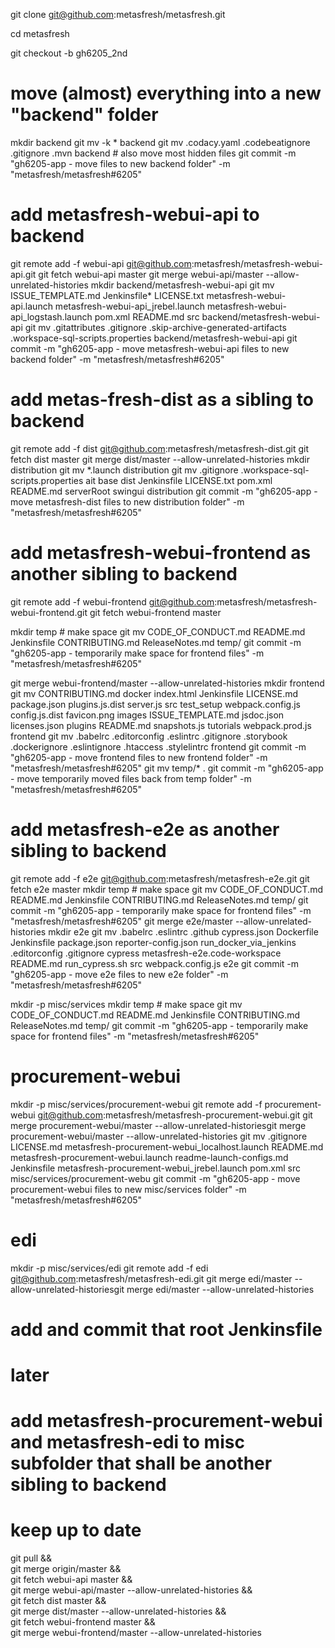 

git clone git@github.com:metasfresh/metasfresh.git

cd metasfresh

git checkout -b gh6205_2nd

# move (almost) everything into a new "backend" folder
mkdir backend
git mv -k * backend
git mv .codacy.yaml .codebeatignore .gitignore .mvn backend # also move most hidden files
git commit -m "gh6205-app - move files to new backend folder" -m "metasfresh/metasfresh#6205"

# add metasfresh-webui-api to backend
git remote add -f webui-api git@github.com:metasfresh/metasfresh-webui-api.git
git fetch webui-api master
git merge webui-api/master --allow-unrelated-histories
mkdir backend/metasfresh-webui-api
git mv ISSUE_TEMPLATE.md  Jenkinsfile*  LICENSE.txt  metasfresh-webui-api.launch  metasfresh-webui-api_jrebel.launch  metasfresh-webui-api_logstash.launch  pom.xml  README.md src backend/metasfresh-webui-api
git mv .gitattributes .gitignore  .skip-archive-generated-artifacts  .workspace-sql-scripts.properties backend/metasfresh-webui-api
git commit -m "gh6205-app - move metasfresh-webui-api files to new backend folder" -m "metasfresh/metasfresh#6205"

# add metas-fresh-dist as a sibling to backend
git remote add -f dist git@github.com:metasfresh/metasfresh-dist.git
git fetch dist master
git merge dist/master --allow-unrelated-histories
mkdir distribution
git mv *.launch distribution
git mv .gitignore .workspace-sql-scripts.properties ait base dist Jenkinsfile LICENSE.txt pom.xml README.md serverRoot swingui distribution
git commit -m "gh6205-app - move metasfresh-dist files to new distribution folder" -m "metasfresh/metasfresh#6205"

# add metasfresh-webui-frontend as another sibling to backend
git remote add -f webui-frontend git@github.com:metasfresh/metasfresh-webui-frontend.git
git fetch webui-frontend master

mkdir temp # make space
git mv CODE_OF_CONDUCT.md  README.md Jenkinsfile CONTRIBUTING.md ReleaseNotes.md temp/
git commit -m "gh6205-app - temporarily make space for frontend files" -m "metasfresh/metasfresh#6205"

git merge webui-frontend/master --allow-unrelated-histories
mkdir frontend
git mv CONTRIBUTING.md docker index.html Jenkinsfile LICENSE.md package.json plugins.js.dist server.js src test_setup webpack.config.js config.js.dist favicon.png images ISSUE_TEMPLATE.md jsdoc.json licenses.json  plugins README.md snapshots.js tutorials webpack.prod.js frontend
git mv .babelrc .editorconfig .eslintrc .gitignore .storybook .dockerignore .eslintignore .htaccess .stylelintrc frontend
git commit -m "gh6205-app - move frontend files to new frontend folder" -m "metasfresh/metasfresh#6205"
git mv temp/* .
git commit -m "gh6205-app - move temporarily moved files back from temp folder" -m "metasfresh/metasfresh#6205"

# add metasfresh-e2e as another sibling to backend
git remote add -f e2e git@github.com:metasfresh/metasfresh-e2e.git
git fetch e2e master
mkdir temp # make space
git mv CODE_OF_CONDUCT.md  README.md Jenkinsfile CONTRIBUTING.md ReleaseNotes.md temp/
git commit -m "gh6205-app - temporarily make space for frontend files" -m "metasfresh/metasfresh#6205"
git merge e2e/master --allow-unrelated-histories
mkdir e2e
git mv .babelrc .eslintrc .github cypress.json Dockerfile Jenkinsfile package.json reporter-config.json run_docker_via_jenkins .editorconfig .gitignore cypress metasfresh-e2e.code-workspace README.md run_cypress.sh  src webpack.config.js e2e
git commit -m "gh6205-app - move e2e files to new e2e folder" -m "metasfresh/metasfresh#6205"

mkdir -p misc/services
mkdir temp # make space
git mv CODE_OF_CONDUCT.md  README.md Jenkinsfile CONTRIBUTING.md ReleaseNotes.md temp/
git commit -m "gh6205-app - temporarily make space for frontend files" -m "metasfresh/metasfresh#6205"

# procurement-webui
mkdir -p misc/services/procurement-webui
git remote add -f procurement-webui git@github.com:metasfresh/metasfresh-procurement-webui.git
git merge procurement-webui/master --allow-unrelated-historiesgit merge procurement-webui/master --allow-unrelated-histories
git mv .gitignore LICENSE.md  metasfresh-procurement-webui_localhost.launch README.md  metasfresh-procurement-webui.launch readme-launch-configs.md Jenkinsfile metasfresh-procurement-webui_jrebel.launch pom.xml src misc/services/procurement-webu
git commit -m "gh6205-app - move procurement-webui files to new misc/services folder" -m "metasfresh/metasfresh#6205"

# edi
mkdir -p misc/services/edi
git remote add -f edi git@github.com:metasfresh/metasfresh-edi.git
git merge edi/master --allow-unrelated-historiesgit merge edi/master --allow-unrelated-histories

# add and commit that root Jenkinsfile

# later
# add metasfresh-procurement-webui and metasfresh-edi to misc subfolder that shall be another sibling to backend




# keep up to date

git pull && \
git merge origin/master && \
git fetch webui-api master && \
git merge webui-api/master --allow-unrelated-histories && \
git fetch dist master && \
git merge dist/master --allow-unrelated-histories && \
git fetch webui-frontend master && \
git merge webui-frontend/master --allow-unrelated-histories